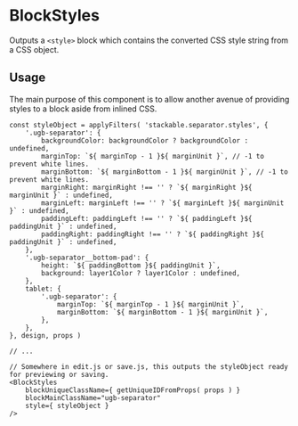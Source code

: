 # BlockStyles

Outputs a `<style>` block which contains the converted CSS style string from
a CSS object.

## Usage

The main purpose of this component is to allow another avenue of providing styles
to a block aside from inlined CSS.

```
const styleObject = applyFilters( 'stackable.separator.styles', {
	'.ugb-separator': {
		backgroundColor: backgroundColor ? backgroundColor : undefined,
		marginTop: `${ marginTop - 1 }${ marginUnit }`, // -1 to prevent white lines.
		marginBottom: `${ marginBottom - 1 }${ marginUnit }`, // -1 to prevent white lines.
		marginRight: marginRight !== '' ? `${ marginRight }${ marginUnit }` : undefined,
		marginLeft: marginLeft !== '' ? `${ marginLeft }${ marginUnit }` : undefined,
		paddingLeft: paddingLeft !== '' ? `${ paddingLeft }${ paddingUnit }` : undefined,
		paddingRight: paddingRight !== '' ? `${ paddingRight }${ paddingUnit }` : undefined,
	},
	'.ugb-separator__bottom-pad': {
		height: `${ paddingBottom }${ paddingUnit }`,
		background: layer1Color ? layer1Color : undefined,
	},
	tablet: {
		'.ugb-separator': {
			marginTop: `${ marginTop - 1 }${ marginUnit }`,
			marginBottom: `${ marginBottom - 1 }${ marginUnit }`,
		},
	},
}, design, props )

// ...

// Somewhere in edit.js or save.js, this outputs the styleObject ready for previewing or saving.
<BlockStyles
	blockUniqueClassName={ getUniqueIDFromProps( props ) }
	blockMainClassName="ugb-separator"
	style={ styleObject }
/>
```
